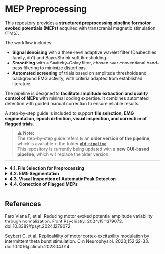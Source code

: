 # MEP Preprocessing

This repository provides a **structured preprocessing pipeline for motor evoked potentials (MEPs)** acquired with transcranial magnetic stimulation (TMS).  

The workflow includes:  
- **Signal denoising** with a three-level adaptive wavelet filter (Daubechies family, db1) and BayesShrink soft thresholding.  
- **Smoothing** with a Savitzky–Golay filter, chosen over conventional band-pass filtering to minimize distortions.  
- **Automated screening** of trials based on amplitude thresholds and background EMG activity, with criteria adapted from established literature.  

The pipeline is designed to **facilitate amplitude extraction and quality control of MEPs** with minimal coding expertise. It combines automated detection with guided manual correction to ensure reliable results.  

A step-by-step guide is included to support **file selection, EMG segmentation, epoch definition, visual inspection, and correction of flagged trials**.  

> ⚠️ **Note:**  
> The step-by-step guide refers to an **older version of the pipeline**, which is available in the folder [`old_pipeline`](./old_pipeline).  
> This repository is currently being updated with a **new GUI-based pipeline**, which will replace the older version.

---

<details>
<summary><strong>4.1. File Selection for Preprocessing</strong></summary>

Set the `name` variable to the filename and run the section. Filenames must follow the structure:

{subID}{ses}{hemi}_yyyy-mm-dd_HH-MM-SS

</details>

<details>
<summary><strong>4.2. EMG Segmentation</strong></summary>

After running the section, the EMG trace and TMS pulse time series will be displayed. Segmentation of the signal begins here.

<details>
<summary><strong>4.2.1. First-Level Segmentation</strong></summary>

Split the EMG signal into segments corresponding to different phases of the experiment.

![Alt text](./images/pipeline1.png)

- **Left panel (top):** TMS pulse markers; **Left panel (bottom):** Raw EMG signal; **Right panel:** Code snippet to be edited  

**To segment:**

1. Use the figure cursor in Spyder (left panel) to locate the end of each segment, using TMS pulse markers as reference.  
2. Enter the values into the corresponding segment variables in the script (right panel).  
3. Define the reference EMG used for baseline control by choosing the start of a 500 ms window with stable EMG activity and enter it in `ref_emg`.  

After filling in the variables, execute and advance to the next section.

</details>

<details>
<summary><strong>4.2.2. MVIC Segmentation</strong></summary>

Define the start of a 3 s window for MVIC epochs. This step can be skipped if MEP amplitude is analyzed without normalization.

![Alt text](./images/pipeline2.png)

- **Left panel:** MVIC raw trace  
- **Right panel (top):** Code snippet  
- **Right panel (bottom):** MVIC epoch plot  

Run the section to display the selected MVIC epoch. The amplitude should be stable across the window. If adjustments are needed, update the variable and rerun the section until satisfactory. Then continue to the next section.

</details>

<details>
<summary><strong>4.2.3. MEP Epoch Definition</strong></summary>

All MEPs will be plotted together. Define the analysis window by specifying the time range (in ms) relative to the TMS pulse.

![Alt text](./images/pipeline3.png)

**Examples of MEP overlap plots:** Without TMS artifact (top left); With large artifact (top right); With complex morphology (bottom left); Bottom right: Code snippet  

</details>

</details>

<details>
<summary><strong>4.3. Visual Inspection of Automatic Peak Detection</strong></summary>

MEPs from each single-pulse block are plotted with markers around detected peaks. Inspect the plots and list in the code snippet the MEP IDs where automatic detection failed.

![Alt text](./images/pipeline4.png)

- **Top:** Example of MEPs with automatic markers. In Pulse 25 the maximum peak requires manual correction; **Bottom:** Code snippet to be edited  

</details>

<details>
<summary><strong>4.4. Correction of Flagged MEPs</strong></summary>

Flagged MEPs are plotted in detail. Use the cursor to identify the correct peak values and record them in the generated Excel file.

![Alt text](./images/pipeline5.png)

- **Left:** Detailed view of a flagged MEP (Pulse 25), with red cross indicating the correct peak; **Right:** Excel file for manual correction of peak values

</details>

---

## References

Faro Viana F, et al. Reducing motor evoked potential amplitude variability through normalization. Front Psychiatry. 2024;15:1279072. doi:10.3389/fpsyt.2024.1279072

Seybert C, et al. Replicability of motor cortex-excitability modulation by intermittent theta burst stimulation. Clin Neurophysiol. 2023;152:22-33. doi:10.1016/j.clinph.2023.04.014

